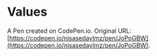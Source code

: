# Values

A Pen created on CodePen.io. Original URL: [https://codepen.io/nisasedaylmz/pen/JoPoGBW](https://codepen.io/nisasedaylmz/pen/JoPoGBW).

